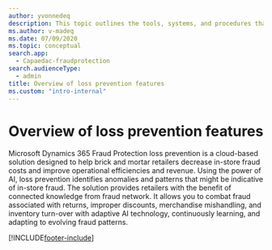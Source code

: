 ```yaml
---
author: yvonnedeq
description: This topic outlines the tools, systems, and procedures that can help prevent fraud in brick-and-mortar stores.
ms.author: v-madeq
ms.date: 07/09/2020
ms.topic: conceptual
search.app: 
  - Capaedac-fraudprotection
search.audienceType:
  - admin
title: Overview of loss prevention features
ms.custom: "intro-internal"
---
```


# Overview of loss prevention features

Microsoft Dynamics 365 Fraud Protection loss prevention is a cloud-based solution designed to help brick and mortar retailers decrease in-store fraud costs and improve operational efficiencies and revenue. Using the power of AI, loss prevention identifies anomalies and patterns that might be indicative of in-store fraud. The solution provides retailers with the benefit of connected knowledge from fraud network. It allows you to combat fraud associated with returns, improper discounts, merchandise mishandling, and inventory turn-over with adaptive AI technology, continuously learning, and adapting to evolving fraud patterns.


[!INCLUDE[footer-include](includes/footer-banner.md)]
